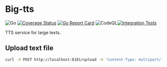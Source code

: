# Big-tts

![Go](https://github.com/airenas/big-tts/workflows/Go/badge.svg) [![Coverage Status](https://coveralls.io/repos/github/airenas/big-tts/badge.svg?branch=main)](https://coveralls.io/github/airenas/big-tts?branch=main) [![Go Report Card](https://goreportcard.com/badge/github.com/airenas/big-tts)](https://goreportcard.com/report/github.com/airenas/big-tts) ![CodeQL](https://github.com/airenas/big-tts/workflows/CodeQL/badge.svg)[![Integration Tests](https://github.com/airenas/big-tts/actions/workflows/integration.yml/badge.svg)](https://github.com/airenas/big-tts/actions/workflows/integration.yml)

TTS service for large texts.

## Upload text file

```bash
curl -X POST http://localhost:8181/upload -H 'Content-Type: multipart/form-data' -F file=@1.txt
```
